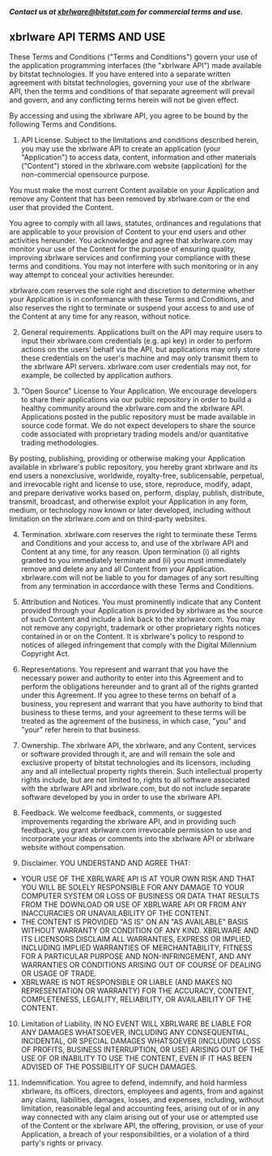 **_Contact us at xbrlware@bitstat.com for commercial terms and use._**

## xbrlware API TERMS AND USE ##

These Terms and Conditions ("Terms and Conditions") govern your use of the application programming interfaces (the "xbrlware API") made available by bitstat technologies. If you have entered into a separate written agreement with bitstat technologies, governing your use of the xbrlware API, then the terms and conditions of that separate agreement will prevail and govern, and any conflicting terms herein will not be given effect.

By accessing and using the xbrlware API, you agree to be bound by the following Terms and Conditions.

1. API License. Subject to the limitations and conditions described herein, you may use the xbrlware API to create an application (your "Application") to access data, content, information and other materials ("Content") stored in the xbrlware.com website (application) for the non-commercial opensource purpose.

You must make the most current Content available on your Application and remove any Content that has been removed by xbrlware.com or the end user that provided the Content.

You agree to comply with all laws, statutes, ordinances and regulations that are applicable to your provision of Content to your end users and other activities hereunder. You acknowledge and agree that xbrlware.com may monitor your use of the Content for the purpose of ensuring quality, improving xbrlware services and confirming your compliance with these terms and conditions. You may not interfere with such monitoring or in any way attempt to conceal your activities hereunder.

xbrlware.com reserves the sole right and discretion to determine whether your Application is in conformance with these Terms and Conditions, and also reserves the right to terminate or suspend your access to and use of the Content at any time for any reason, without notice.

2. General requirements. Applications built on the API may require users to input their xbrlware.com credentials (e.g. api key) in order to perform actions on the users' behalf via the API, but applications may only store these credentials on the user's machine and may only transmit them to the xbrlware API servers. xbrlware.com user credentials may not, for example, be collected by application authors.

3. "Open Source" License to Your Application. We encourage developers to share their applications via our public repository in order to build a healthy community around the xbrlware.com and the xbrlware API. Applications posted in the public repository must be made available in source code format. We do not expect developers to share the source code associated with proprietary trading models and/or quantitative trading methodologies.

By posting, publishing, providing or otherwise making your Application available in xbrlware's public repository, you hereby grant xbrlware and its end users a nonexclusive, worldwide, royalty-free, sublicensable, perpetual, and irrevocable right and license to use, store, reproduce, modify, adapt, and prepare derivative works based on, perform, display, publish, distribute, transmit, broadcast, and otherwise exploit your Application in any form, medium, or technology now known or later developed, including without limitation on the xbrlware.com and on third-party websites.

4. Termination. xbrlware.com reserves the right to terminate these Terms and Conditions and your access to, and use of the xbrlware API and Content at any time, for any reason. Upon termination (i) all rights granted to you immediately terminate and (ii) you must immediately remove and delete any and all Content from your Application. xbrlware.com will not be liable to you for damages of any sort resulting from any termination in accordance with these Terms and Conditions.

5. Attribution and Notices. You must prominently indicate that any Content provided through your Application is provided by xbrlware as the source of such Content and include a link back to the xbrlware.com. You may not remove any copyright, trademark or other proprietary rights notices contained in or on the Content. It is xbrlware's policy to respond to notices of alleged infringement that comply with the Digital Millennium Copyright Act.

6. Representations. You represent and warrant that you have the necessary power and authority to enter into this Agreement and to perform the obligations hereunder and to grant all of the rights granted under this Agreement. If you agree to these terms on behalf of a business, you represent and warrant that you have authority to bind that business to these terms, and your agreement to these terms will be treated as the agreement of the business, in which case, "you" and "your" refer herein to that business.

7. Ownership. The xbrlware API, the xbrlware, and any Content, services or software provided through it, are and will remain the sole and exclusive property of bitstat technologies and its licensors, including any and all intellectual property rights therein. Such intellectual property rights include, but are not limited to, rights to all software associated with the xbrlware API and xbrlware.com, but do not include separate software developed by you in order to use the xbrlware API.

8. Feedback. We welcome feedback, comments, or suggested improvements regarding the xbrlware API, and in providing such feedback, you grant xbrlware.com irrevocable permission to use and incorporate your ideas or comments into the xbrlware API or xbrlware website without compensation.

9. Disclaimer. YOU UNDERSTAND AND AGREE THAT:

  * YOUR USE OF THE XBRLWARE API IS AT YOUR OWN RISK AND THAT YOU WILL BE SOLELY RESPONSIBLE FOR ANY DAMAGE TO YOUR COMPUTER SYSTEM OR LOSS OF BUSINESS OR DATA THAT RESULTS FROM THE DOWNLOAD OR USE OF XBRLWARE API OR FROM ANY INACCURACIES OR UNAVAILABILITY OF THE CONTENT.
  * THE CONTENT IS PROVIDED "AS IS" ON AN "AS AVAILABLE" BASIS WITHOUT WARRANTY OR CONDITION OF ANY KIND. XBRLWARE AND ITS LICENSORS DISCLAIM ALL WARRANTIES, EXPRESS OR IMPLIED, INCLUDING IMPLIED WARRANTIES OF MERCHANTABILITY, FITNESS FOR A PARTICULAR PURPOSE AND NON-INFRINGEMENT, AND ANY WARRANTIES OR CONDITIONS ARISING OUT OF COURSE OF DEALING OR USAGE OF TRADE.
  * XBRLWARE IS NOT RESPONSIBLE OR LIABLE (AND MAKES NO REPRESENTATION OR WARRANTY) FOR THE ACCURACY, CONTENT, COMPLETENESS, LEGALITY, RELIABILITY, OR AVAILABILITY OF THE CONTENT.

10. Limitation of Liability. IN NO EVENT WILL XBRLWARE BE LIABLE FOR ANY DAMAGES WHATSOEVER, INCLUDING ANY CONSEQUENTIAL, INCIDENTAL, OR SPECIAL DAMAGES WHATSOEVER (INCLUDING LOSS OF PROFITS, BUSINESS INTERRUPTION, OR USE) ARISING OUT OF THE USE OF OR INABILITY TO USE THE CONTENT, EVEN IF IT HAS BEEN ADVISED OF THE POSSIBILITY OF SUCH DAMAGES.

11. Indemnification. You agree to defend, indemnify, and hold harmless xbrlware, its officers, directors, employees and agents, from and against any claims, liabilities, damages, losses, and expenses, including, without limitation, reasonable legal and accounting fees, arising out of or in any way connected with any claim arising out of your use or attempted use of the Content or the xbrlware API, the offering, provision, or use of your Application, a breach of your responsibilities, or a violation of a third party's rights or privacy.
